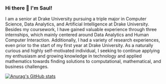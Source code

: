 ### Hi there 👋 I'm Saul!

I am a senior at Drake University pursuing a triple major in Computer Science, Data Analytics, and Artificial Intelligence at Drake University. Besides my coursework, I have gained valuable experience through three internships, which mainly centered around Data Analytics and Human Computer Interaction. Additionally, I had a variety of research experiences, even prior to the start of my first year at Drake University. As a naturally curious and highly self-motivated individual, I seeking to continue applying my enthusiasm and growing knowledge in technology and applied mathematics towards finding solutions to computational, mathematical, and business challenges.

[![Anurag's GitHub stats](https://github-readme-stats.vercel.app/api?username=svarsha4)](https://github.com/anuraghazra/github-readme-stats)
